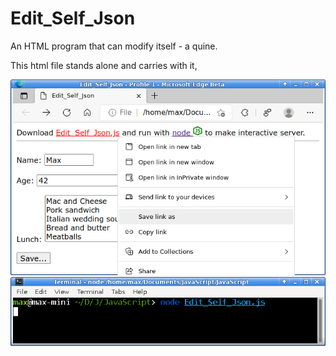 # Edit_Self_Json
An HTML program that can modify itself - a quine.

This html file stands alone and carries with it,

<img src="Ill1.png" />

<img src="Ill2.png" />
